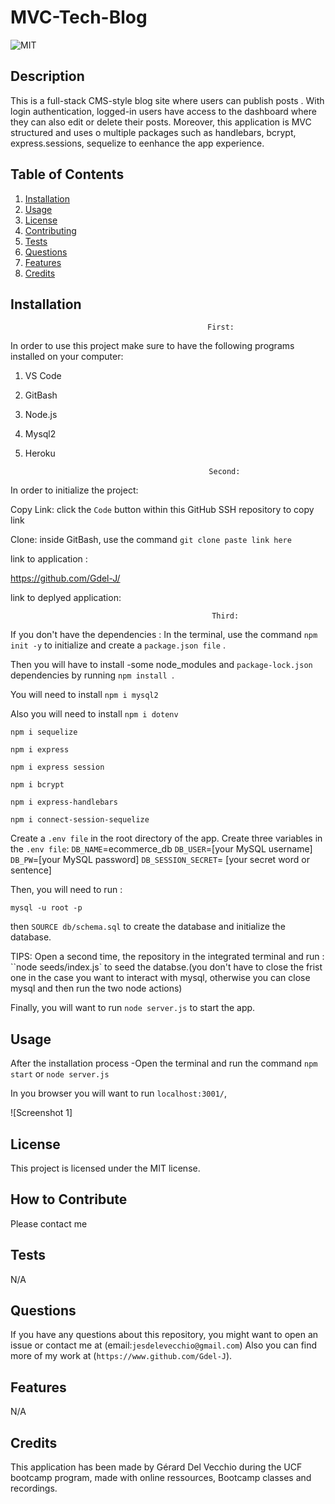 # MVC-Tech-Blog



![MIT](https://img.shields.io/badge/license-MIT-green)


## Description


This is a full-stack CMS-style blog site where users can publish posts . With login authentication, logged-in users have access to the dashboard where they can also edit or delete their posts. 
Moreover, this application is MVC structured and  uses o multiple packages such as handlebars, bcrypt, express.sessions, sequelize  to eenhance the app experience.


## Table of Contents 


 
  1. [Installation](#installation)
  2. [Usage](#usage)
  3. [License](#license)
  4. [Contributing](#contributing)
  5. [Tests](#tests)
  6. [Questions](#questions)
  7. [Features](#features)
  8. [Credits](#credits)

## Installation

 

                                                First:

In order to use this project make sure to have the following programs installed on your computer:

1. VS Code

2. GitBash

3. Node.js

4. Mysql2

5. Heroku







                                                Second:

In order to initialize the project:


Copy Link: click the `Code` button within this GitHub SSH repository to copy link

Clone: inside GitBash, use the command `git clone paste link here`



link to application : 

https://github.com/Gdel-J/

link to deplyed application:







                                                 Third: 

If you don't have the dependencies :
In the terminal, use the command `npm init -y` to initialize and create a `package.json file` .

Then you will have to install 
-some node_modules and `package-lock.json` dependencies by running `npm install `.


You will need to install `npm i mysql2` 

Also you will need to install `npm i dotenv`


`npm i sequelize`

`npm i express`

`npm i express session`

`npm i bcrypt`

`npm i express-handlebars`

`npm i connect-session-sequelize`



Create a `.env file` in the root directory of the app.
Create three variables in the `.env file`:
`DB_NAME`=ecommerce_db
`DB_USER`=[your MySQL username]
`DB_PW`=[your MySQL password]
`DB_SESSION_SECRET`= [your secret word or sentence]

 


Then, you will need to run :

`mysql -u root -p`

then
`SOURCE db/schema.sql` to create the database and initialize the database.


TIPS: Open a second time, the repository in the integrated terminal and run : ``node seeds/index.js` to seed the databse.(you don't have to close the frist one in the case you want to interact with mysql, otherwise you can close mysql and then run  the two node actions)



Finally, you will want to run `node server.js` to start the app.



## Usage

After the installation process
-Open the terminal  and run the command `npm start` or `node server.js`

In you browser you will want to run `localhost:3001/`,



![Screenshot 1]




## License

This project is licensed under the MIT license.

## How to Contribute

Please contact me

## Tests

N/A

## Questions

If you have any questions about this repository, you might want to open an issue or contact me  at (email:`jesdelevecchio@gmail.com`)
Also you can find more of my work at (`https://www.github.com/Gdel-J`).

## Features

N/A


## Credits

This application has been made by Gérard Del Vecchio during the UCF bootcamp program,  made with online ressources, Bootcamp classes and recordings.